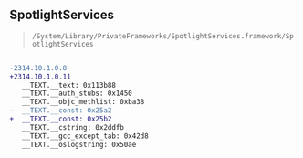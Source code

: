 ## SpotlightServices

> `/System/Library/PrivateFrameworks/SpotlightServices.framework/SpotlightServices`

```diff

-2314.10.1.0.8
+2314.10.1.0.11
   __TEXT.__text: 0x113b88
   __TEXT.__auth_stubs: 0x1450
   __TEXT.__objc_methlist: 0xba38
-  __TEXT.__const: 0x25a2
+  __TEXT.__const: 0x25b2
   __TEXT.__cstring: 0x2ddfb
   __TEXT.__gcc_except_tab: 0x42d8
   __TEXT.__oslogstring: 0x50ae

```
